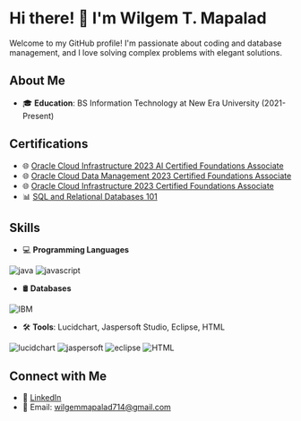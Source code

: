# Hi there! 👋 I'm Wilgem T. Mapalad

Welcome to my GitHub profile! I'm passionate about coding and database management, and I love solving complex problems with elegant solutions.

## About Me

- 🎓 **Education**: BS Information Technology at New Era University (2021-Present)

## Certifications

- 🌐 [Oracle Cloud Infrastructure 2023 AI Certified Foundations Associate](https://catalog-education.oracle.com/pls/certview/sharebadge?id=F7984E15CB7B435C6B1DFF1D32EB11031023108F76A676696D6CCE9CC35B8CC1&fbclid=IwAR100FWRfYQpLDBNzPPWYDPVpUqUvbkvkVUPqvCb5blMp5ptIVGmz_fMPG4)
- 🌐 [Oracle Cloud Data Management 2023 Certified Foundations Associate](https://catalog-education.oracle.com/pls/certview/sharebadge?id=905EE08407389F1ECE82AE210060510F1615FDC5D9FF74FDA96757C8B3F09F9A&fbclid=IwAR2-M26Dw9fUK1b4RoByxxYX59lFAyqFZMdLYyD3cnz356wbkqlN8aZfBQU)
- 🌐 [Oracle Cloud Infrastructure 2023 Certified Foundations Associate](https://catalog-education.oracle.com/pls/certview/sharebadge?id=D9E6B8EBB15E06B3A1621BD37D817A7493D63A5F1F1A485AA6EF0094395F8AF4&fbclid=IwAR0GsrLssynPaMWv_bEwIlkMMfGZQnNefuaSeeFixQLEeQpk4XBHsba3YRA)
- 📊 [SQL and Relational Databases 101](https://courses.cognitiveclass.ai/certificates/f0d5518dfd5a4de480479faa0b276bc9)

## Skills

- 💻 **Programming Languages**


![java](https://github.com/WilgemMapalad/WilgemMapalad/assets/136047878/a656edde-d42c-4722-8da4-016035ed8cce) 
![javascript](https://github.com/WilgemMapalad/WilgemMapalad/assets/136047878/73177641-a09b-4c09-ba27-7955fdd72b19)


     
- 🛢️ **Databases**


![IBM](https://github.com/WilgemMapalad/WilgemMapalad/assets/136047878/a40f5ed5-98f0-4a29-a4d0-b1df67a9cd3e)



- 🛠️ **Tools**: Lucidchart, Jaspersoft Studio, Eclipse, HTML


![lucidchart](https://github.com/WilgemMapalad/WilgemMapalad/assets/136047878/7dacb242-c681-49f7-9216-f75f4787d690)
![jaspersoft](https://github.com/WilgemMapalad/WilgemMapalad/assets/136047878/7de06feb-c76d-4e3c-906e-11d4f68b1c21)
![eclipse](https://github.com/WilgemMapalad/WilgemMapalad/assets/136047878/059b2a9d-80ec-4450-a2b7-cc17e15fedca)
![HTML](https://github.com/WilgemMapalad/WilgemMapalad/assets/136047878/d0f8e7f3-7580-4a74-8e63-ccb3a0fee18d)


## Connect with Me

- 💼 [LinkedIn](https://www.linkedin.com/in/wilgem-mapalad-345909276/?utm_source=share&utm_campaign=share_via&utm_content=profile&utm_medium=android_app)
- 📧 Email: wilgemmapalad714@gmail.com
